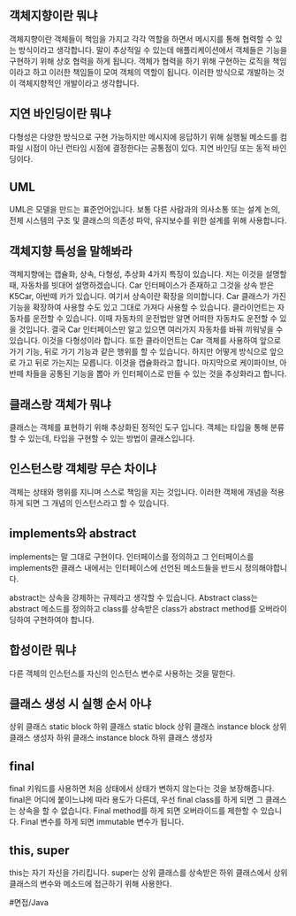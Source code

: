 ## 객체지향이란 뭐냐
객체지향이란 객체들이 책임을 가지고 각각 역할을 하면서 메시지를 통해 협력할 수 있는 방식이라고 생각합니다.
말이 추상적일 수 있는데 애플리케이션에서 객체들은 기능을 구현하기 위해 상호 협력을 하게 됩니다. 객체가 협력을 하기 위해 구현하는 로직을 책임이라고 하고 이러한 책임들이 모여 객체의 역할이 됩니다. 이러한 방식으로 개발하는 것이 객체지향적인 개발이라고 생각합니다.


## 지연 바인딩이란 뭐냐
다형성은 다양한 방식으로 구현 가능하지만 메시지에 응답하기 위해 실행될 메소드를 컴파일 시점이 아닌 런타임 시점에 결정한다는 공통점이 있다. 지연 바인딩 또는 동적 바인딩이다.

## UML
UML은 모델을 만드는 표준언어입니다.
보통 다른 사람과의 의사소통 또는 설계 논의, 전체 시스템의 구조 및 클래스의 의존성 파악, 유지보수를 위한 설계를 위해  사용합니다.

## 객체지향 특성을 말해봐라
객체지향에는 캡슐화, 상속, 다형성, 추상화 4가지 특징이 있습니다. 저는 이것을 설명할 때, 자동차를 빗대어 설명하겠습니다. 
Car 인터페이스가 존재하고 그것을 상속 받은 K5Car, 아반떼 카가 있습니다. 여기서 상속이란 확장을 의미합니다. Car 클래스가 가진 기능을 확장하여 사용할 수도 있고 그대로 가져다 사용할 수 있습니다. 
클라이언트는 자동차를 운전할 수 있습니다. 이때 자동차의 운전법만 알면 어떠한 자동차도 운전할 수 있을 것입니다. 결국 Car 인터페이스만 알고 있으면 여러가지 자동차를 바꿔 끼워넣을 수 있습니다. 이것을 다형성이라 합니다. 또한 클라이언트는 Car 객체를 사용하여 앞으로 가기 기능, 뒤로 가기 기능과 같은 행위를 할 수 있습니다. 하지만 어떻게 방식으로 앞으로 가고 뒤로 가는지는 모릅니다. 이것을 캡슐화라고 합니다. 마지막으로 케이파이브, 아반떼 차들을 공통된 기능을 뽑아 카 인터페이스로 만들 수 있는 것을 추상화라고 합니다.


## 클래스랑 객체가 뭐냐
클래스는 객체를 표현하기 위해 추상화된 정적인 도구 입니다.
객체는 타입을 통해 분류할 수 있는데, 타입을 구현할 수 있는 방법이 클래스입니다.

## 인스턴스랑 객체랑 무슨 차이냐
객체는 상태와 행위를 지니며 스스로 책임을 지는 것입니다. 이러한 객체에 개념을 적용하게 되면 그 개념의 인스턴스라고 할 수 있습니다.

## implements와 abstract
implements는 말 그대로 구현이다. 인터페이스를 정의하고 그 인터페이스를 implements한 클래스 내에서는 인터페이스에 선언된 메소드들을 반드시 정의해야합니다.

abstract는 상속을 강제하는 규제라고 생각할 수 있습니다.
Abstract class는 abstract 메소드를 정의하고 class를 상속받은 class가 abstract method를 오버라이딩하여 구현하여야 합니다.

## 합성이란 뭐냐
다른 객체의 인스턴스를 자신의 인스턴스 변수로 사용하는 것을 말한다.

## 클래스 생성 시 실행 순서 아냐
상위 클래스 static block
하위 클래스 static block
상위 클래스 instance block
상위 클래스 생성자
하위 클래스 instance block
하위 클래스 생성자

## final
final 키워드를 사용하면 처음 상태에서 상태가 변하지 않는다는 것을 보장해줍니다. final은 어디에 붙이느냐에 따라 용도가 다른데, 우선 final class를 하게 되면 그 클래스는 상속을 할 수 없습니다. Final method를 하게 되면 오버라이드를 제한할 수 있습니다. Final 변수를 하게 되면 immutable 변수가 됩니다.


## this, super

this는 자기 자신을 가리킵니다. super는 상위 클래스를 상속받은 하위 클래스에서 상위 클래스의 변수와 메소드에 접근하기 위해 사용한다.

#면접/Java